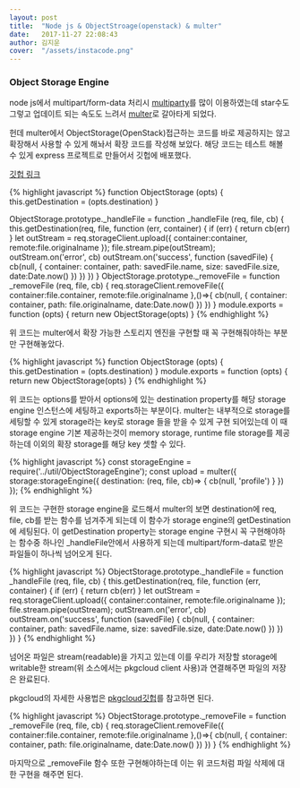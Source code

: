 ```yaml
---
layout: post
title:  "Node js & ObjectStroage(openstack) & multer"
date:   2017-11-27 22:08:43
author: 김지운
cover:  "/assets/instacode.png"
---
```


### Object Storage Engine

node js에서 multipart/form-data 처리시 [multiparty](https://github.com/pillarjs/multiparty)를 많이 이용하였는데 star수도 그렇고 업데이트 되는 속도도 느려서
[multer](https://github.com/expressjs/multer)로 갈아타게 되었다.

헌데 multer에서 ObjectStorage(OpenStack)접근하는 코드를 바로 제공하지는 않고 확장해서 사용할 수 있게 해놔서 확장 코드를 작성해 보았다.
해당 코드는 테스트 해볼 수 있게 express 프로젝트로 만들어서 깃헙에 배포했다.

[깃헙 링크](https://github.com/kishe89/MulterObjectStorageEngine)

{% highlight javascript %}
function ObjectStorage (opts) {
    this.getDestination = (opts.destination)
}

ObjectStorage.prototype._handleFile = function _handleFile (req, file, cb) {
    this.getDestination(req, file, function (err, container) {
        if (err) {
            return cb(err)
        }
        let outStream = req.storageClient.upload({
            container:container,
            remote:file.originalname
        });
        file.stream.pipe(outStream);
        outStream.on('error', cb)
        outStream.on('success', function (savedFile) {
            cb(null, {
                container: container,
                path: savedFile.name,
                size: savedFile.size,
                date:Date.now()
            })
        })
    })
}
ObjectStorage.prototype._removeFile = function _removeFile (req, file, cb) {
    req.storageClient.removeFile({
        container:file.container,
        remote:file.originalname
    },()=>{
        cb(null, {
            container: container,
            path: file.originalname,
            date:Date.now()
        })
    })
}
module.exports = function (opts) {
    return new ObjectStorage(opts)
}
{% endhighlight %}

위 코드는 multer에서 확장 가능한 스토리지 엔진을 구현할 때 꼭 구현해줘야하는 부분만 구현해놓았다.

{% highlight javascript %}
function ObjectStorage (opts) {
    this.getDestination = (opts.destination)
}
module.exports = function (opts) {
    return new ObjectStorage(opts)
}
{% endhighlight %}

위 코드는 options를 받아서 options에 있는 destination property를 해당 storage engine 인스턴스에 세팅하고 exports하는 부분이다.
multer는 내부적으로 storage를 세팅할 수 있게 storage라는 key로 storage 들을 받을 수 있게 구현 되어있는데 이 때 storage engine 기본 제공하는것이
memory storage, runtime file storage를 제공하는데 이외의 확장 storage를 해당 key 셋할 수 있다.

{% highlight javascript %}
const storageEngine = require('../util/ObjectStorageEngine');
const upload = multer({
    storage:storageEngine({
        destination:  (req, file, cb)=> {
            cb(null, 'profile')
        }
    })
});
{% endhighlight %}

위 코드는 구현한 storage engine을 로드해서 multer의 보면 destination에 req, file, cb를 받는 함수를 넘겨주게 되는데 이 함수가 storage engine의
getDestination에 세팅된다. 이 getDestination property는 storage engine 구현시 꼭 구현해야하는 함수중 하나인 _handleFile안에서 사용하게 되는데
multipart/form-data로 받은 파일들이 하나씩 넘어오게 된다.

{% highlight javascript %}
ObjectStorage.prototype._handleFile = function _handleFile (req, file, cb) {
    this.getDestination(req, file, function (err, container) {
        if (err) {
            return cb(err)
        }
        let outStream = req.storageClient.upload({
            container:container,
            remote:file.originalname
        });
        file.stream.pipe(outStream);
        outStream.on('error', cb)
        outStream.on('success', function (savedFile) {
            cb(null, {
                container: container,
                path: savedFile.name,
                size: savedFile.size,
                date:Date.now()
            })
        })
    })
}
{% endhighlight %}

넘어온 파일은 stream(readable)을 가지고 있는데 이를 우리가 저장할 storage에 writable한
stream(위 소스에서는 pkgcloud client 사용)과 연결해주면 파일의 저장은 완료된다.

pkgcloud의 자세한 사용법은 [pkgcloud깃헙](https://github.com/pkgcloud/pkgcloud)를 참고하면 된다.

{% highlight javascript %}
ObjectStorage.prototype._removeFile = function _removeFile (req, file, cb) {
    req.storageClient.removeFile({
        container:file.container,
        remote:file.originalname
    },()=>{
        cb(null, {
            container: container,
            path: file.originalname,
            date:Date.now()
        })
    })
}
{% endhighlight %}

마지막으로 _removeFile 함수 또한 구현해야하는데 이는 위 코드처럼 파일 삭제에 대한 구현을 해주면 된다.
